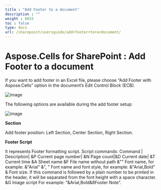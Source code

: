 ```yaml
---
title : "Add Footer to a document" 
description : "" 
weight : 8033 
toc : false
type: docs
url: /sharepoint/usersguide/add+footer+to+a+document/
---
```


# Aspose.Cells for SharePoint : Add Footer to a document


If you want to add footer in an Excel file, please choose “Add Footer with Aspose.Cells” option in the document’s Edit Control Block (ECB).

![image](https://docs2.aspose.com/cells/sharepoint/attachments/48136378/48496650.png)

The following options are available during the add footer setup:

![image](https://docs2.aspose.com/cells/sharepoint/attachments/48136378/48496651.png)

**Section**

Add footer position: Left Section, Center Section, Right Section.

**Footer Script**

It represents Footer formatting script. Script commands: Command | Description| &P Current page number| &N Page count|&D Current date| &T Current time &A Sheet name &F File name without path &"<FontName>" Font name, for example: &"Arial" &"<FontName>, <FontStyle>" Font name and font style, for example: &"Arial,Bold" &<FontSize> Font size. If this command is followed by a plain number to be printed in the header, it will be separated from the font height with a space character. &G Image script For example: "&Arial,Bold&8Footer Note".

